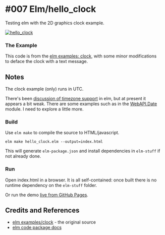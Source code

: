 # #007 Elm/hello_clock

Testing elm with the 2D graphics clock example.

[![hello_clock](./assets/hello_clock.png?raw=true)](https://codingkata.tardate.com/elm/hello_clock/index.html)

### The Example

This code is from the [elm examples: clock](http://elm-lang.org/examples/clock),
with some minor modifications to deface the clock with a text message.


## Notes

The clock example (only) runs in UTC.

There's been [discussion of timezone support](http://comments.gmane.org/gmane.comp.lang.elm.general/5872)
in elm, but at present it appears a bit weak.
There are some examples such as in the
[WebAPI.Date](https://github.com/rgrempel/elm-web-api/blob/master/src/WebAPI/Date.elm) module.
I need to explore a little more.

### Build

Use `elm make` to compile the source to HTML/javascript.

    elm make hello_clock.elm --output=index.html

This will generate `elm-package.json` and install dependencies in `elm-stuff` if not already done.

### Run

Open index.html in a browser. It is all self-contained: once built there is no runtime dependency on
the `elm-stuff` folder.

Or run the demo [live from GitHub Pages](https://codingkata.tardate.com/elm/hello_clock/index.html).

## Credits and References
* [elm examples/clock](http://elm-lang.org/examples/clock) - the original source
* [elm code package docs](http://package.elm-lang.org/packages/elm-lang/core/3.0.0/Basics)
